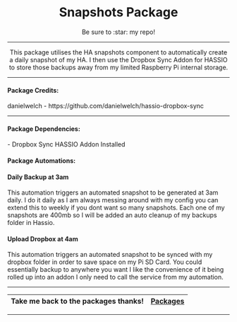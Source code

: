<h1 align="center">Snapshots Package</h1>
<p align="center">Be sure to :star: my repo!</p>
<hr *** </hr>
<p align="center">This package utilises the HA snapshots component to automatically create a daily snapshot of my HA. I then use the Dropbox Sync Addon for HASSIO to store those backups away from my limited Raspberry Pi internal storage.</p>
<hr --- </hr> 

<h4 align="left">Package Credits:</h4>
<p align="left">danielwelch - https://github.com/danielwelch/hassio-dropbox-sync</br>

<hr --- </hr>

<h4 align="left">Package Dependencies:</h4>
<p align="left">- Dropbox Sync HASSIO Addon Installed</br>
<h4 align="left">Package Automations:</h4>
<h4 align="left">Daily Backup at 3am</h4>
<p align="left">This automation triggers an automated snapshot to be generated at 3am daily. I do it daily as I am always messing around with my config you can extend this to weekly if you dont want so many snapshots. Each one of my snapshots are 400mb so I will be added an auto cleanup of my backups folder in Hassio.</p>
<h4 align="left">Upload Dropbox at 4am</h4>
<p align="left">This automation triggers an automated snapshot to be synced with my dropbox folder in order to save space on my Pi SD Card. You could essentially backup to anywhere you want I like the convenience of it being rolled up into an addon I only need to call the service from my automation.</p>
<hr --- </hr>

| Take me back to the packages thanks!| [Packages](https://github.com/JamesMcCarthy79/Home-Assistant-Config/tree/master/config/packages) | 
| --- | --- |

<hr --- </hr>